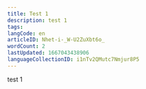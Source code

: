 ```yaml
---
title: Test 1
description: test 1
tags: 
langCode: en
articleID: Nhet-i-_W-U2ZuXbt6o_
wordCount: 2
lastUpdated: 1667043438906
languageCollectionID: i1nTv2QMutc7Nmjur8P5
---
```


test 1
